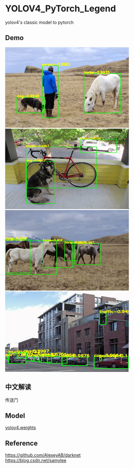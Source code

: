 # YOLOV4_PyTorch_Legend
yolov4's classic model to pytorch

## Demo
<img src="assets/result1.jpg" width="400" height="260"/>   <img src="assets/result2.jpg" width="400" height="260"/>  
<img src="assets/result3.jpg" width="400" height="260"/>   <img src="assets/result4.jpg" width="400" height="260"/>

## 中文解读
传送门

## Model
[yolov4.weights](https://github.com/AlexeyAB/darknet/releases/download/darknet_yolo_v3_optimal/yolov4.weights)

## Reference
https://github.com/AlexeyAB/darknet  
https://blog.csdn.net/samylee  
